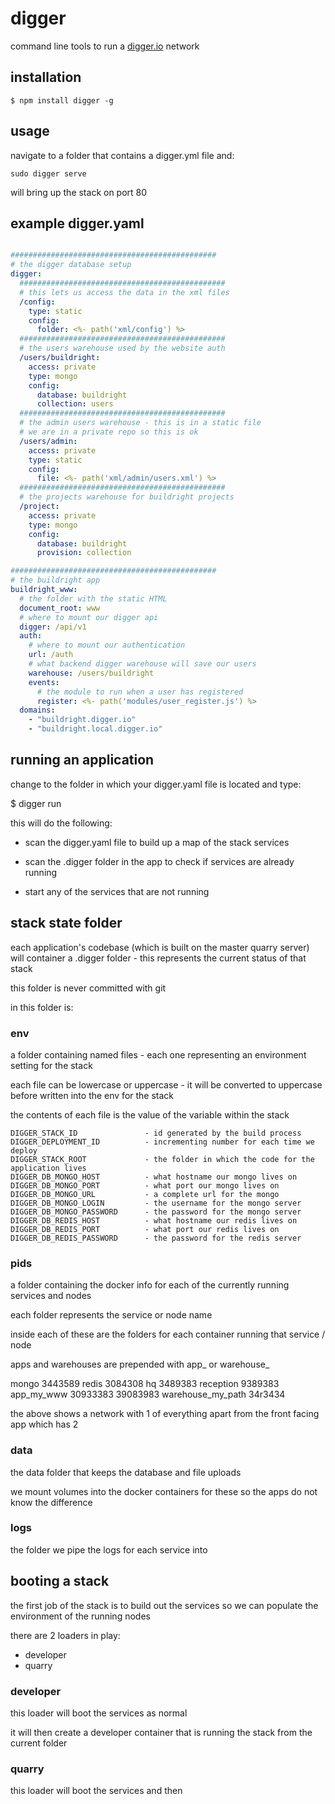 # digger

command line tools to run a [digger.io](https://github.com/binocarlos/digger.io) network

## installation

	$ npm install digger -g

## usage

navigate to a folder that contains a digger.yml file and:

	sudo digger serve

will bring up the stack on port 80

## example digger.yaml

```yaml

##############################################
# the digger database setup
digger:
  ##############################################
  # this lets us access the data in the xml files
  /config:
    type: static
    config:
      folder: <%- path('xml/config') %>
  ##############################################
  # the users warehouse used by the website auth
  /users/buildright:
    access: private
    type: mongo
    config:
      database: buildright
      collection: users
  ##############################################
  # the admin users warehouse - this is in a static file
  # we are in a private repo so this is ok
  /users/admin:
    access: private
    type: static
    config:
      file: <%- path('xml/admin/users.xml') %>
  ##############################################
  # the projects warehouse for buildright projects
  /project:
    access: private
    type: mongo
    config:
      database: buildright
      provision: collection

##############################################
# the buildright app
buildright_www:
  # the folder with the static HTML
  document_root: www
  # where to mount our digger api
  digger: /api/v1
  auth:
    # where to mount our authentication
    url: /auth
    # what backend digger warehouse will save our users
    warehouse: /users/buildright
    events:
      # the module to run when a user has registered
      register: <%- path('modules/user_register.js') %>
  domains:
    - "buildright.digger.io"
    - "buildright.local.digger.io"

```


## running an application

change to the folder in which your digger.yaml file is located and type:

  $ digger run

this will do the following:

 * scan the digger.yaml file to build up a map of the stack services

 * scan the .digger folder in the app to check if services are already running

 * start any of the services that are not running

## stack state folder

each application's codebase (which is built on the master quarry server)
will container a .digger folder - this represents the current status of that stack

this folder is never committed with git

in this folder is:

### env
a folder containing named files - each one representing an environment setting for the stack

each file can be lowercase or uppercase - it will be converted to uppercase before written into the env for the stack

the contents of each file is the value of the variable within the stack

    DIGGER_STACK_ID               - id generated by the build process
    DIGGER_DEPLOYMENT_ID          - incrementing number for each time we deploy
    DIGGER_STACK_ROOT             - the folder in which the code for the application lives
    DIGGER_DB_MONGO_HOST          - what hostname our mongo lives on
    DIGGER_DB_MONGO_PORT          - what port our mongo lives on
    DIGGER_DB_MONGO_URL           - a complete url for the mongo
    DIGGER_DB_MONGO_LOGIN         - the username for the mongo server
    DIGGER_DB_MONGO_PASSWORD      - the password for the mongo server
    DIGGER_DB_REDIS_HOST          - what hostname our redis lives on
    DIGGER_DB_REDIS_PORT          - what port our redis lives on
    DIGGER_DB_REDIS_PASSWORD      - the password for the redis server

### pids
a folder containing the docker info for each of the currently running services and nodes

each folder represents the service or node name

inside each of these are the folders for each container running that service / node

apps and warehouses are prepended with app_ or warehouse_

  mongo
    3443589
  redis
    3084308
  hq
    3489383
  reception
    9389383
  app_my_www
    30933383
    39083983
  warehouse_my_path
    34r3434

the above shows a network with 1 of everything apart from the front facing app which has 2

### data

the data folder that keeps the database and file uploads

we mount volumes into the docker containers for these so the apps do not know the difference


### logs

the folder we pipe the logs for each service into

## booting a stack

the first job of the stack is to build out the services so we can populate the environment of
the running nodes

there are 2 loaders in play:

 * developer
 * quarry

### developer
this loader will boot the services as normal

it will then create a developer container that is running the stack from the current folder

### quarry
this loader will boot the services and then

